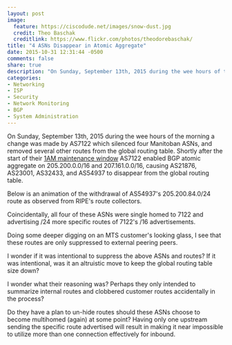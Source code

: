 ```yaml
---
layout: post
image:
  feature: https://ciscodude.net/images/snow-dust.jpg
  credit: Theo Baschak
  creditlink: https://www.flickr.com/photos/theodorebaschak/
title: "4 ASNs Disappear in Atomic Aggregate"
date: 2015-10-31 12:31:44 -0500
comments: false
share: true
description: "On Sunday, September 13th, 2015 during the wee hours of the morning a change was made by AS7122 which silenced four Manitoban ASNs, and removed several other routes from the global routing table. Shortly after the start of their 1AM maintenance window AS7122 enabled BGP atomic aggregate on 205.200.0.0/16 and 207.161.0.0/16, causing AS21876, AS23001, AS32433, and AS54937 to disappear from the global routing table."
categories: 
- Networking
- ISP
- Security
- Network Monitoring
- BGP
- System Administration
---
```

On Sunday, September 13th, 2015 during the wee hours of the morning a change was made by AS7122 which silenced four Manitoban ASNs, and removed several other routes from the global routing table. Shortly after the start of their [1AM maintenance window](https://www.mts.ca/mts/support/service+bulletins/mts+internet+maintenance+windows) AS7122 enabled BGP atomic aggregate on 205.200.0.0/16 and 207.161.0.0/16, causing AS21876, AS23001, AS32433, and AS54937 to disappear from the global routing table.

<script src="//stat.ripe.net/widgets/widget_api.js"></script>

Below is an animation of the withdrawal of AS54937's 205.200.84.0/24 route as observed from RIPE's route collectors.

<div class="statwdgtauto"><script>ripestat.init("bgplay",{"unix_timestamps":"TRUE","ignoreReannouncements":"true","rrcs":"0,1,6,7,11,14","resource":"205.200.84.0/24","starttime":"1442124000","endtime":"1442131200","instant":"null","type":"bgp"},null,{"size": "fit","show_controls":"yes","disable":[]})</script></div>

Coincidentally, all four of these ASNs were single homed to 7122 and advertising /24 more specific routes of 7122's /16 advertisements.

<div class="statwdgtauto"><script>ripestat.init("asn-neighbours-history",{"resource":"AS21876","starttime":"2015-03-01","endtime":"2015-09-30T12:00"},null,{"size":"fit","disable":["controls"]})</script></div>

<div class="statwdgtauto"><script>ripestat.init("routing-history",{"min_peers":0,"resource":"AS21876","starttime":"2015-03-01"},null,{"size":"fit","disable":["controls"]})</script></div>

<div class="statwdgtauto"><script>ripestat.init("asn-neighbours-history",{"resource":"AS23001","starttime":"2015-03-01","endtime":"2015-09-30T12:00"},null,{"size":"fit","disable":["controls"]})</script></div>

<div class="statwdgtauto"><script>ripestat.init("routing-history",{"min_peers":0,"resource":"AS23001","starttime":"2015-03-01"},null,{"size":"fit","disable":["controls"]})</script></div>

<div class="statwdgtauto"><script>ripestat.init("asn-neighbours-history",{"resource":"AS32433","starttime":"2015-03-01","endtime":"2015-09-30T12:00"},null,{"size":"fit","disable":["controls"]})</script></div>

<div class="statwdgtauto"><script>ripestat.init("routing-history",{"min_peers":0,"resource":"AS32433","starttime":"2015-03-01"},null,{"size":"fit","disable":["controls"]})</script></div>

<div class="statwdgtauto"><script>ripestat.init("asn-neighbours-history",{"resource":"AS54937","starttime":"2015-03-01","endtime":"2015-09-30T12:00"},null,{"size":"fit","disable":["controls"]})</script></div>

<div class="statwdgtauto"><script>ripestat.init("routing-history",{"min_peers":0,"resource":"AS54937","starttime":"2015-03-01"},null,{"size":"fit","disable":["controls"]})</script></div>

Doing some deeper digging on an MTS customer's looking glass, I see that these routes are only suppressed to external peering peers. 

I wonder if it was intentional to suppress the above ASNs and routes? If it was intentional, was it an altruistic move to keep the global routing table size down?

I wonder what their reasoning was? Perhaps they only intended to summarize internal routes and clobbered customer routes accidentally in the process?

Do they have a plan to un-hide routes should these ASNs choose to become multihomed (again) at some point? Having only one upstream sending the specific route advertised will result in making it near impossible to utilize more than one connection effectively for inbound.


